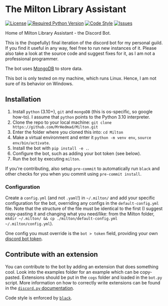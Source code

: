 # The Milton Library Assistant
[![License](https://img.shields.io/github/license/MrHedmad/Milton-Library-Assistant?style=flat-square)](https://choosealicense.com/licenses/mit/)
[![Required Python Version](https://img.shields.io/github/pipenv/locked/python-version/MrHedmad/Milton-Library-Assistant?style=flat-square)](https://python.org)
[![Code Style](https://img.shields.io/badge/style-Black-black?style=flat-square)](https://github.com/psf/black)
[![Issues](https://img.shields.io/github/issues/mrhedmad/milton?style=flat-square)](https://github.com/MrHedmad/Milton/issues)

Home of Milton Library Assistant - the Discord Bot.

This is the (hopefully) final iteration of the discord bot for my personal guild. If you find it useful in any way, feel free to run new instances of it. Please also take a look at the source code and suggest fixes for it, as I am not a professional programmer.

The bot uses [MongoDB](https://www.mongodb.com/) to store data.

This bot is only tested on my machine, which runs Linux. Hence, I am not sure of its behavior on Windows.

## Installation

1. Install `python` (3.10+), `git` and `mongoDB` (this is os-specific, so google how-to). I assume that `python` points to the Python 3.10 interpreter.
2. Clone the repo to your local machine: `git clone https://github.com/MrHedmad/Milton.git`
3. Enter the folder where you cloned this into: `cd Milton`
4. Make a virtual environment and enter it `python -m venv env`, `source env/bin/activate`.
5. Install the bot with `pip install -e .`.
5. Configure the bot, such as adding your bot token (see below).
6. Run the bot by executing `milton`.

If you're contributing, also setup `pre-commit` to automatically run `black` and other checks for you when you commit using `pre-commit install`.

### Configuration

Create a `config.yml` (and not `.yaml`!) in `~/.milton/` and add your specific configuration for the bot, overriding any configs in the `default-config.yml` file. Note that the structure of the file must be identical to the first (I suggest copy-pasting it and changing what you need/like: from the Milton folder, `mkdir ~/.milton/ && cp ./milton/default-config.yml ~/.milton/config.yml`).

One config you must override is the `bot > token` field, providing your own [discord bot token](https://discord.com/developers/applications).

## Contribute with an extension

You can contribute to the bot by adding an extension that does something cool. Look into the examples folder for an example which can be copy-pasted. Extensions should be put in the `cogs` folder and loaded in the `bot.py` script. More information on how to correctly write extensions can be found in the [`discord.py` documentation](https://discordpy.readthedocs.io/en/latest/).

Code style is enforced by [`black`](https://github.com/psf/black).
